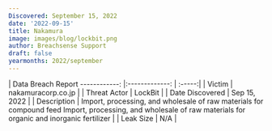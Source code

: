 ```yaml
---
Discovered: September 15, 2022
date: '2022-09-15'
title: Nakamura
image: images/blog/lockbit.png
author: Breachsense Support
draft: false
yearmonths: 2022/september
---
```



| Data Breach Report
------------:     |:-------------:    | :-----:|
| Victim      | nakamuracorp.co.jp      | 
| Threat Actor      | LockBit      | 
| Date Discovered      | Sep 15, 2022      | 
| Description      | Import, processing, and wholesale of raw materials for compound feed Import, processing, and wholesale of raw materials for organic and inorganic fertilizer      | 
| Leak Size      | N/A      | 

